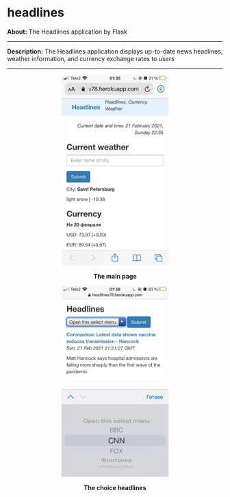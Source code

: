 # headlines

**About:** The Headlines application by Flask

<hr>

**Description:** The Headlines application displays up-to-date news headlines, weather information,
and currency exchange rates to users

<hr>

<p align="center">
  <img width = "250" src="screenshots/main_page.jpg"/>
<p align="center"><b>The main page</b><p align="center">
</p>


<p align="center">
  <img width = "250" src="screenshots/choice_headlines.jpg"/>
<p align="center"><b>The choice headlines</b><p align="center">
</p>
